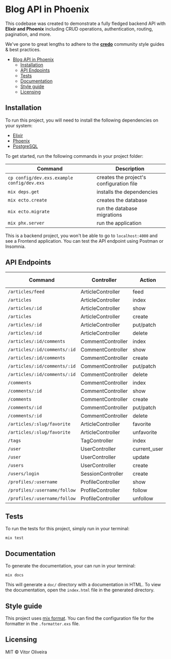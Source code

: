 # Blog API in Phoenix

This codebase was created to demonstrate a fully fledged backend API with **Elixir and Phoenix** including CRUD operations, authentication, routing, pagination, and more.

We've gone to great lengths to adhere to the **[credo](https://github.com/rrrene/credo)** community style guides & best practices.

- [Blog API in Phoenix](#blog-api-in-phoenix)
  - [Installation](#installation)
  - [API Endpoints](#api-endpoints)
  - [Tests](#tests)
  - [Documentation](#documentation)
  - [Style guide](#style-guide)
  - [Licensing](#licensing)

## Installation

To run this project, you will need to install the following dependencies on your system:

* [Elixir](https://elixir-lang.org/install.html)
* [Phoenix](https://hexdocs.pm/phoenix/installation.html)
* [PostgreSQL](https://www.postgresql.org/download/macosx/)

To get started, run the following commands in your project folder:

| Command                                       | Description                                  |
|-----------------------------------------------|----------------------------------------------|
| `cp config/dev.exs.example config/dev.exs`    | creates the project's configuration file     |
| `mix deps.get`                                | installs the dependencies                    |
| `mix ecto.create`                             | creates the database                         |
| `mix ecto.migrate`                            | run the database migrations                  |
| `mix phx.server`                              | run the application                          |

This is a backend project, you won't be able to go to `localhost:4000` and see a Frontend application. You can test the API endpoint using Postman or Insomnia.

## API Endpoints

| Command                       | Controller               | Action       | HTTP method  |
|-------------------------------|--------------------------|--------------|--------------|
| `/articles/feed`              | ArticleController        | feed         | GET          |
| `/articles`                   | ArticleController        | index        | GET          |
| `/articles/:id`               | ArticleController        | show         | GET          |
| `/articles`                   | ArticleController        | create       | POST         |
| `/articles/:id`               | ArticleController        | put/patch    | PUT/PATCH    |
| `/articles/:id`               | ArticleController        | delete       | DELETE       |
| `/articles/:id/comments`      | CommentController        | index        | GET          |
| `/articles/:id/comments/:id`  | CommentController        | show         | GET          |
| `/articles/:id/comments`      | CommentController        | create       | POST         |
| `/articles/:id/comments/:id`  | CommentController        | put/patch    | PUT/PATCH    |
| `/articles/:id/comments/:id`  | CommentController        | delete       | DELETE       |
| `/comments`                   | CommentController        | index        | GET          |
| `/comments/:id`               | CommentController        | show         | GET          |
| `/comments`                   | CommentController        | create       | POST         |
| `/comments/:id`               | CommentController        | put/patch    | PUT/PATCH    |
| `/comments/:id`               | CommentController        | delete       | DELETE       |
| `/articles/:slug/favorite`    | ArticleController        | favorite     | POST         |
| `/articles/:slug/favorite`    | ArticleController        | unfavorite   | DELETE       |
| `/tags`                       | TagController            | index        | GET          |
| `/user`                       | UserController           | current_user | GET          |
| `/user`                       | UserController           | update       | PUT          |
| `/users`                      | UserController           | create       | POST         |
| `/users/login`                | SessionController        | create       | POST         |
| `/profiles/:username`         | ProfileController        | show         | GET          |
| `/profiles/:username/follow`  | ProfileController        | follow       | POST         |
| `/profiles/:username/follow`  | ProfileController        | unfollow     | DELETE       |

## Tests

To run the tests for this project, simply run in your terminal:

```shell
mix test
```

## Documentation

To generate the documentation, your can run in your terminal:

```shell
mix docs
```

This will generate a `doc/` directory with a documentation in HTML. To view the documentation, open the `index.html` file in the generated directory.

## Style guide

This project uses [mix format](https://hexdocs.pm/mix/master/Mix.Tasks.Format.html). You can find the configuration file for the formatter in the `.formatter.exs` file.

## Licensing

MIT © Vitor Oliveira
